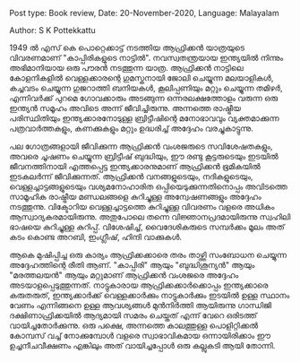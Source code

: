 Post type: Book review, Date: 20-November-2020, Language: Malayalam

Author: S K Pottekkattu

1949 ൽ എസ് കെ പൊറ്റെക്കാട്ട് നടത്തിയ ആഫ്രിക്കൻ യാത്രയുടെ വിവരണമാണ് "കാപ്പിരികളുടെ നാട്ടിൽ".
നവസ്വതന്ത്രയായ ഇന്ത്യയിൽ നിന്നും അഭിമാനിയായ ഒരു പൗരൻ നടത്തുന്ന യാത്ര. ആഫ്രിക്കൻ നാട്ടിലെ കോളനികളിൽ വെള്ളക്കാരന്റെ ഗുമസ്തനായി ജോലി ചെയ്യുന്ന മലയാളികൾ, കച്ചവടം ചെയ്യുന്ന ഗുജറാത്തി ബനിയകൾ, കൂലിപ്പണിയും മറ്റും ചെയ്യുന്ന തമിഴർ, എന്നിവർക്ക് പുറമെ ഗോവക്കാരും അടങ്ങുന്ന ഒന്നരലക്ഷത്തോളം വരുന്ന ഒരു ഇന്ത്യൻ സമൂഹം അവിടെ അന്ന് ജീവിച്ചിരുന്നു. അന്നത്തെ രാഷ്ട്രീയ പരിസ്ഥിതിയും ഇന്ത്യക്കാരനോടുള്ള ബ്രിട്ടീഷിന്റെ മനോഭാവവും വ്യക്തമാക്കുന്ന പത്രവാർത്തകളും, കണക്കുകളും മറ്റും ഉദ്ധരിച്ച് അദ്ദേഹം വരച്ചുകാട്ടുന്നു.

പല ഗോത്രങ്ങളായി ജീവിക്കുന്ന ആഫ്രിക്കൻ വംശജരുടെ സവിശേഷതകളും, അവരെ ചൂഷണം ചെയ്യുന്ന ബ്രിട്ടീഷ് ബുദ്ധിയും, ഈ രണ്ടു കൂട്ടരുടെയും ഇടയിൽ ജീവനത്തിനായി എത്തപ്പെട്ട ഇന്ത്യക്കാരനുമാണ് ആഫ്രിക്കൻ ഭൂമികയിൽ ഇടകലർന്ന് ജീവിക്കുന്നത്. ആഫ്രിക്കൻ വനങ്ങളുടെയും, നദികളുടെയും, വെള്ളച്ചാട്ടങ്ങളുടെയും വശ്യമനോഹാരിത ഒപ്പിയെടുക്കുന്നതിനൊപ്പം അവിടത്തെ സാമൂഹിക രാഷ്ട്രീയ മണ്ഡലങ്ങളെ കുറിച്ചുള്ള അന്വേഷണങ്ങളും അദ്ദേഹം നടത്തുന്നു. വിക്ടോറിയ വെള്ളച്ചാട്ടത്തെ കുറിച്ചുള്ള വിവരണം വളരെ അധികം ആസ്വാദ്യകരമായിരുന്നു. അതുപോലെ തന്നെ വിജ്ഞാനപ്രദമായിരുന്നു സ്വഹിലി ഭാഷയെ കുറിച്ചുള്ള കുറിപ്പ്. വിശേഷിച്ച്, വൈദേശികരുടെ സമ്പർക്കം മൂലം അത് കടം കൊണ്ട അറബി, ഇംഗ്ലീഷ്, ഹിന്ദി വാക്കുകൾ.

ആകെ മുഷിപ്പിച്ച ഒരു കാര്യം ആഫ്രിക്കക്കാരെ തരം താഴ്ത്തി സംബോധന ചെയ്യുന്ന അദ്ദേഹത്തിന്റെ രീതി ആണ്. "കാപ്പിരി" ആയും "ബുദ്ധിശൂന്യൻ" ആയും "മരത്തലയൻ" ആയും മറ്റുമാണ് ആഫ്രിക്കൻ വംശജരെ അദ്ദേഹം അടയാളപ്പെടുത്തുന്നത്.
നാട്ടുകാരായ ആഫ്രിക്കക്കാർക്കൊപ്പം ഇന്ത്യക്കാരെ കരുതരുത്, ഇന്ത്യക്കാർക്ക് വെള്ളക്കാർക്കും നാട്ടുകാർക്കും ഇടയിൽ ഉള്ള സ്ഥാനം വേണം എന്നിങ്ങനെ ഉള്ള ആവശ്യങ്ങൾ മുൻനിർത്തി ആയിരുന്നു ഗാന്ധിജി ദക്ഷിണാഫ്രിക്കയിൽ ആദ്യമായി സമരം ചെയ്തത് എന്ന് വേറെ ഒരിടത്ത് വായിച്ചതോർക്കുന്നു. ഒരു പക്ഷെ, അന്നത്തെ കാലത്തുള്ള പൊളിറ്റിക്കൽ കോമ്പസ് വച്ച് നോക്കുമ്പോൾ വളരെ സ്വാഭാവികമായ ഒന്നായിരിക്കാം ഈ ഉച്ചനീചവീക്ഷണം എങ്കിലും അത് വായിച്ചപ്പോൾ ഒരു കല്ലുകടി ആയി തോന്നി.
